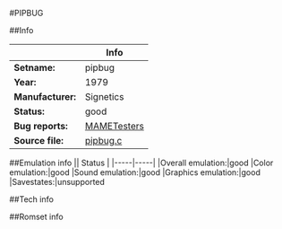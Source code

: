 #PIPBUG

##Info

||Info|
|-----|-----|
|**Setname:**|pipbug
|**Year:**|1979
|**Manufacturer:**|Signetics
|**Status:**|good
|**Bug reports:**|[MAMETesters](http://mametesters.org/view_all_set.php?type=1&temporary=y&search=pipbug.c)
|**Source file:**|[pipbug.c](https://github.com/mamedev/mame/blob/master/src/mess/drivers/pipbug.c)

##Emulation info
|| Status |
|-----|-----|
|Overall emulation:|good
|Color emulation:|good
|Sound emulation:|good
|Graphics emulation:|good
|Savestates:|unsupported

##Tech info

##Romset info

<!--- START OF EDITED COMMENT DO NOT TOUCH TEXT ABOVE-->
